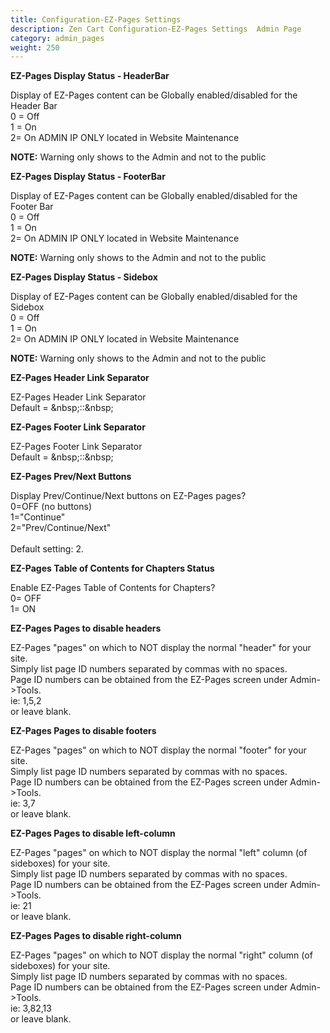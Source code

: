 ```yaml
---
title: Configuration-EZ-Pages Settings
description: Zen Cart Configuration-EZ-Pages Settings  Admin Page 
category: admin_pages
weight: 250
---
```


<b>EZ-Pages Display Status - HeaderBar</b>

<div class='indent'>Display of EZ-Pages content can be Globally enabled/disabled for the Header Bar<br />0 = Off<br />1 = On<br />2= On ADMIN IP ONLY located in Website Maintenance<br />

**NOTE:** Warning only shows to the Admin and not to the public</div>


<b>EZ-Pages Display Status - FooterBar</b>

<div class='indent'>Display of EZ-Pages content can be Globally enabled/disabled for the Footer Bar<br />0 = Off<br />1 = On<br />2= On ADMIN IP ONLY located in Website Maintenance<br />

**NOTE:** Warning only shows to the Admin and not to the public</div>


<b>EZ-Pages Display Status - Sidebox</b>

<div class='indent'>Display of EZ-Pages content can be Globally enabled/disabled for the Sidebox<br />0 = Off<br />1 = On<br />2= On ADMIN IP ONLY located in Website Maintenance<br />

**NOTE:** Warning only shows to the Admin and not to the public</div>


<b>EZ-Pages Header Link Separator</b>

<div class='indent'>EZ-Pages Header Link Separator<br />Default = &amp;nbsp;::&amp;nbsp;</div>


<b>EZ-Pages Footer Link Separator</b>

<div class='indent'>EZ-Pages Footer Link Separator<br />Default = &amp;nbsp;::&amp;nbsp;</div>


<b>EZ-Pages Prev/Next Buttons</b>

<div class='indent'>Display Prev/Continue/Next buttons on EZ-Pages pages?<br />0=OFF (no buttons)<br />1="Continue"<br />2="Prev/Continue/Next"<br /><br />Default setting: 2.</div>


<b>EZ-Pages Table of Contents for Chapters Status</b>

<div class='indent'>Enable EZ-Pages Table of Contents for Chapters?<br />0= OFF<br />1= ON</div>


<b>EZ-Pages Pages to disable headers</b>

<div class='indent'>EZ-Pages "pages" on which to NOT display the normal "header" for your site.<br />Simply list page ID numbers separated by commas with no spaces.<br />Page ID numbers can be obtained from the EZ-Pages screen under Admin->Tools.<br />ie: 1,5,2<br />or leave blank.</div>


<b>EZ-Pages Pages to disable footers</b>

<div class='indent'>EZ-Pages "pages" on which to NOT display the normal "footer" for your site.<br />Simply list page ID numbers separated by commas with no spaces.<br />Page ID numbers can be obtained from the EZ-Pages screen under Admin->Tools.<br />ie: 3,7<br />or leave blank.</div>


<b>EZ-Pages Pages to disable left-column</b>

<div class='indent'>EZ-Pages "pages" on which to NOT display the normal "left" column (of sideboxes) for your site.<br />Simply list page ID numbers separated by commas with no spaces.<br />Page ID numbers can be obtained from the EZ-Pages screen under Admin->Tools.<br />ie: 21<br />or leave blank.</div>


<b>EZ-Pages Pages to disable right-column</b>

<div class='indent'>EZ-Pages "pages" on which to NOT display the normal "right" column (of sideboxes) for your site.<br />Simply list page ID numbers separated by commas with no spaces.<br />Page ID numbers can be obtained from the EZ-Pages screen under Admin->Tools.<br />ie: 3,82,13<br />or leave blank.</div>


